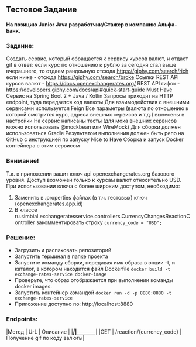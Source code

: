 ## Тестовое Задание
#### На позицию Junior Java разработчик/Стажер в компанию Альфа-Банк.

### Задание:
Создать сервис, который обращается к сервису курсов валют, и отдает gif в ответ:
если курс по отношению к рублю за сегодня стал выше вчерашнего, то отдаем рандомную отсюда https://giphy.com/search/rich 
если ниже - отсюда https://giphy.com/search/broke 
Ссылки
REST API курсов валют - https://docs.openexchangerates.org/ 
REST API гифок - https://developers.giphy.com/docs/api#quick-start-guide 
Must Have
Сервис на Spring Boot 2 + Java / Kotlin
Запросы приходят на HTTP endpoint, туда передается код валюты
Для взаимодействия с внешними сервисами используется Feign
Все параметры (валюта по отношению к которой смотрится курс, адреса внешних сервисов и т.д.) вынесены в настройки
На сервис написаны тесты (для мока внешних сервисов можно использовать @mockbean или WireMock)
Для сборки должен использоваться Gradle
Результатом выполнения должен быть репо на GitHub с инструкцией по запуску
Nice to Have
Сборка и запуск Docker контейнера с этим сервисом

### Внимание!
Т.к. в приложении зашит ключ api openexchangerates.org базового уровня. 
Доступ возможен только к курсам валют относительно USD. 
При использовании ключа с более широким доступом, необходимо: 
1. Заменить в .properties файлах (в т.ч. тестовых) ключ (openexchangerates.app.id)
2. В классе ru.simbial.exchangeratesservice.controllers.CurrencyChangesReactionController закомментировать строку `currency_code = "USD";`

### Решение:
- Загрузить и распаковать репозиторий
- Запустить терминал в папке проекта
- Запустите команду сборки, передавая имя образа в опции -t, и каталог, в котором находится файл Dockerfile
`docker build -t exchange-rates-service docker-image`
- Проверьте, что образ отображается при выполнении команды docker images.
- Запустить контейнер командой
`docker run -d -p 8880:8880 -t exchange-rates-service`
- Приложение доступно по: http://localhost:8880

### Endpoints:
|Метод  | UrL                       | Описание                   |
|_______|___________________________|____________________________|
|GET	| /reaction/{currency_code}	|Получение gif по коду валюты|

